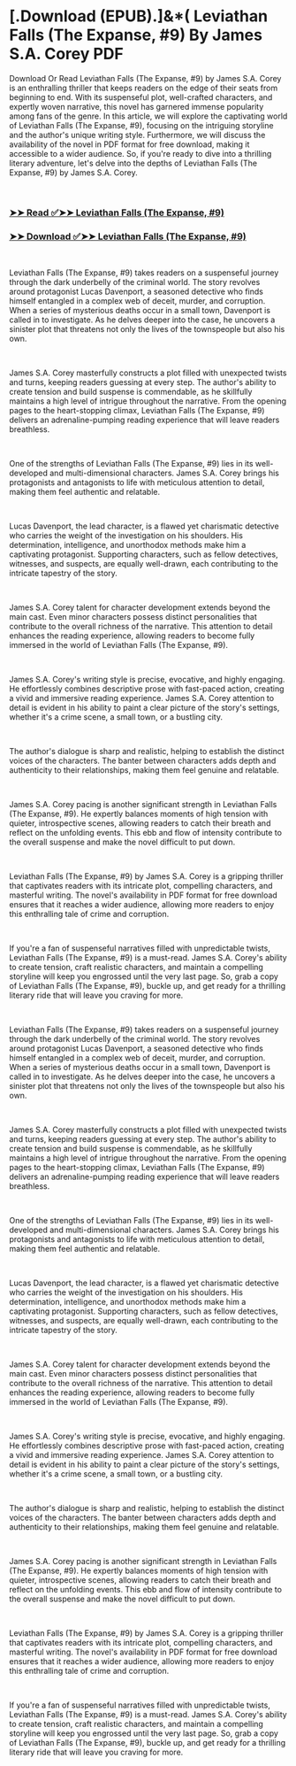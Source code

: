 # [.Download (EPUB).]&*( Leviathan Falls (The Expanse, #9) By James S.A. Corey PDF

<p>Download Or Read Leviathan Falls (The Expanse, #9) by James S.A. Corey is an enthralling thriller that keeps readers on the edge of their seats from beginning to end. With its suspenseful plot, well-crafted characters, and expertly woven narrative, this novel has garnered immense popularity among fans of the genre. In this article, we will explore the captivating world of Leviathan Falls (The Expanse, #9), focusing on the intriguing storyline and the author's unique writing style. Furthermore, we will discuss the availability of the novel in PDF format for free download, making it accessible to a wider audience. So, if you're ready to dive into a thrilling literary adventure, let's delve into the depths of Leviathan Falls (The Expanse, #9) by James S.A. Corey.</p>
<p>&nbsp;</p>

### [➤➤ Read ✅➤➤ Leviathan Falls (The Expanse, #9)](https://pdf2worldwide.blogspot.com/id/28335699)

### [➤➤ Download ✅➤➤ Leviathan Falls (The Expanse, #9)](https://pdf2worldwide.blogspot.com/id/28335699)

<p>&nbsp;</p>
<p>Leviathan Falls (The Expanse, #9) takes readers on a suspenseful journey through the dark underbelly of the criminal world. The story revolves around protagonist Lucas Davenport, a seasoned detective who finds himself entangled in a complex web of deceit, murder, and corruption. When a series of mysterious deaths occur in a small town, Davenport is called in to investigate. As he delves deeper into the case, he uncovers a sinister plot that threatens not only the lives of the townspeople but also his own.</p>
<p>&nbsp;</p>
<p>James S.A. Corey masterfully constructs a plot filled with unexpected twists and turns, keeping readers guessing at every step. The author's ability to create tension and build suspense is commendable, as he skillfully maintains a high level of intrigue throughout the narrative. From the opening pages to the heart-stopping climax, Leviathan Falls (The Expanse, #9) delivers an adrenaline-pumping reading experience that will leave readers breathless.</p>
<p>&nbsp;</p>
<p>One of the strengths of Leviathan Falls (The Expanse, #9) lies in its well-developed and multi-dimensional characters. James S.A. Corey brings his protagonists and antagonists to life with meticulous attention to detail, making them feel authentic and relatable.</p>
<p>&nbsp;</p>
<p>Lucas Davenport, the lead character, is a flawed yet charismatic detective who carries the weight of the investigation on his shoulders. His determination, intelligence, and unorthodox methods make him a captivating protagonist. Supporting characters, such as fellow detectives, witnesses, and suspects, are equally well-drawn, each contributing to the intricate tapestry of the story.</p>
<p>&nbsp;</p>
<p>James S.A. Corey talent for character development extends beyond the main cast. Even minor characters possess distinct personalities that contribute to the overall richness of the narrative. This attention to detail enhances the reading experience, allowing readers to become fully immersed in the world of Leviathan Falls (The Expanse, #9).</p>
<p>&nbsp;</p>
<p>James S.A. Corey's writing style is precise, evocative, and highly engaging. He effortlessly combines descriptive prose with fast-paced action, creating a vivid and immersive reading experience. James S.A. Corey attention to detail is evident in his ability to paint a clear picture of the story's settings, whether it's a crime scene, a small town, or a bustling city.</p>
<p>&nbsp;</p>
<p>The author's dialogue is sharp and realistic, helping to establish the distinct voices of the characters. The banter between characters adds depth and authenticity to their relationships, making them feel genuine and relatable.</p>
<p>&nbsp;</p>
<p>James S.A. Corey pacing is another significant strength in Leviathan Falls (The Expanse, #9). He expertly balances moments of high tension with quieter, introspective scenes, allowing readers to catch their breath and reflect on the unfolding events. This ebb and flow of intensity contribute to the overall suspense and make the novel difficult to put down.</p>
<p>&nbsp;</p>
<p>Leviathan Falls (The Expanse, #9) by James S.A. Corey is a gripping thriller that captivates readers with its intricate plot, compelling characters, and masterful writing. The novel's availability in PDF format for free download ensures that it reaches a wider audience, allowing more readers to enjoy this enthralling tale of crime and corruption.</p>
<p>&nbsp;</p>
<p>If you're a fan of suspenseful narratives filled with unpredictable twists, Leviathan Falls (The Expanse, #9) is a must-read. James S.A. Corey's ability to create tension, craft realistic characters, and maintain a compelling storyline will keep you engrossed until the very last page. So, grab a copy of Leviathan Falls (The Expanse, #9), buckle up, and get ready for a thrilling literary ride that will leave you craving for more.</p>
<p>&nbsp;</p>
<p>Leviathan Falls (The Expanse, #9) takes readers on a suspenseful journey through the dark underbelly of the criminal world. The story revolves around protagonist Lucas Davenport, a seasoned detective who finds himself entangled in a complex web of deceit, murder, and corruption. When a series of mysterious deaths occur in a small town, Davenport is called in to investigate. As he delves deeper into the case, he uncovers a sinister plot that threatens not only the lives of the townspeople but also his own.</p>
<p>&nbsp;</p>
<p>James S.A. Corey masterfully constructs a plot filled with unexpected twists and turns, keeping readers guessing at every step. The author's ability to create tension and build suspense is commendable, as he skillfully maintains a high level of intrigue throughout the narrative. From the opening pages to the heart-stopping climax, Leviathan Falls (The Expanse, #9) delivers an adrenaline-pumping reading experience that will leave readers breathless.</p>
<p>&nbsp;</p>
<p>One of the strengths of Leviathan Falls (The Expanse, #9) lies in its well-developed and multi-dimensional characters. James S.A. Corey brings his protagonists and antagonists to life with meticulous attention to detail, making them feel authentic and relatable.</p>
<p>&nbsp;</p>
<p>Lucas Davenport, the lead character, is a flawed yet charismatic detective who carries the weight of the investigation on his shoulders. His determination, intelligence, and unorthodox methods make him a captivating protagonist. Supporting characters, such as fellow detectives, witnesses, and suspects, are equally well-drawn, each contributing to the intricate tapestry of the story.</p>
<p>&nbsp;</p>
<p>James S.A. Corey talent for character development extends beyond the main cast. Even minor characters possess distinct personalities that contribute to the overall richness of the narrative. This attention to detail enhances the reading experience, allowing readers to become fully immersed in the world of Leviathan Falls (The Expanse, #9).</p>
<p>&nbsp;</p>
<p>James S.A. Corey's writing style is precise, evocative, and highly engaging. He effortlessly combines descriptive prose with fast-paced action, creating a vivid and immersive reading experience. James S.A. Corey attention to detail is evident in his ability to paint a clear picture of the story's settings, whether it's a crime scene, a small town, or a bustling city.</p>
<p>&nbsp;</p>
<p>The author's dialogue is sharp and realistic, helping to establish the distinct voices of the characters. The banter between characters adds depth and authenticity to their relationships, making them feel genuine and relatable.</p>
<p>&nbsp;</p>
<p>James S.A. Corey pacing is another significant strength in Leviathan Falls (The Expanse, #9). He expertly balances moments of high tension with quieter, introspective scenes, allowing readers to catch their breath and reflect on the unfolding events. This ebb and flow of intensity contribute to the overall suspense and make the novel difficult to put down.</p>
<p>&nbsp;</p>
<p>Leviathan Falls (The Expanse, #9) by James S.A. Corey is a gripping thriller that captivates readers with its intricate plot, compelling characters, and masterful writing. The novel's availability in PDF format for free download ensures that it reaches a wider audience, allowing more readers to enjoy this enthralling tale of crime and corruption.</p>
<p>&nbsp;</p>
<p>If you're a fan of suspenseful narratives filled with unpredictable twists, Leviathan Falls (The Expanse, #9) is a must-read. James S.A. Corey's ability to create tension, craft realistic characters, and maintain a compelling storyline will keep you engrossed until the very last page. So, grab a copy of Leviathan Falls (The Expanse, #9), buckle up, and get ready for a thrilling literary ride that will leave you craving for more.</p>
<p>&nbsp;</p>
